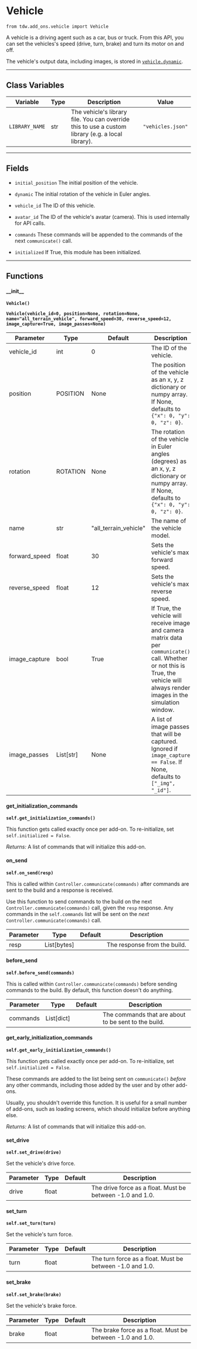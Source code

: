 # Vehicle

`from tdw.add_ons.vehicle import Vehicle`

A vehicle is a driving agent such as a car, bus or truck. From this API, you can set the vehicles's speed (drive, turn, brake) and turn its motor on and off.

The vehicle's output data, including images, is stored in [`vehicle.dynamic`](../vehicle/vehicle_dynamic.md).

***

## Class Variables

| Variable | Type | Description | Value |
| --- | --- | --- | --- |
| `LIBRARY_NAME` | str | The vehicle's library file. You can override this to use a custom library (e.g. a local library). | `"vehicles.json"` |

***

## Fields

- `initial_position` The initial position of the vehicle.

- `dynamic` The initial rotation of the vehicle in Euler angles.

- `vehicle_id` The ID of this vehicle.

- `avatar_id` The ID of the vehicle's avatar (camera). This is used internally for API calls.

- `commands` These commands will be appended to the commands of the next `communicate()` call.

- `initialized` If True, this module has been initialized.

***

## Functions

#### \_\_init\_\_

**`Vehicle()`**

**`Vehicle(vehicle_id=0, position=None, rotation=None, name="all_terrain_vehicle", forward_speed=30, reverse_speed=12, image_capture=True, image_passes=None)`**

| Parameter | Type | Default | Description |
| --- | --- | --- | --- |
| vehicle_id |  int  | 0 | The ID of the vehicle. |
| position |  POSITION  | None | The position of the vehicle as an x, y, z dictionary or numpy array. If None, defaults to `{"x": 0, "y": 0, "z": 0}`. |
| rotation |  ROTATION  | None | The rotation of the vehicle in Euler angles (degrees) as an x, y, z dictionary or numpy array. If None, defaults to `{"x": 0, "y": 0, "z": 0}`. |
| name |  str  | "all_terrain_vehicle" | The name of the vehicle model. |
| forward_speed |  float  | 30 | Sets the vehicle's max forward speed. |
| reverse_speed |  float  | 12 | Sets the vehicle's max reverse speed. |
| image_capture |  bool  | True | If True, the vehicle will receive image and camera matrix data per `communicate()` call. Whether or not this is True, the vehicle will always render images in the simulation window. |
| image_passes |  List[str] | None | A list of image passes that will be captured. Ignored if `image_capture == False`. If None, defaults to `["_img", "_id"]`. |

#### get_initialization_commands

**`self.get_initialization_commands()`**

This function gets called exactly once per add-on. To re-initialize, set `self.initialized = False`.

_Returns:_  A list of commands that will initialize this add-on.

#### on_send

**`self.on_send(resp)`**

This is called within `Controller.communicate(commands)` after commands are sent to the build and a response is received.

Use this function to send commands to the build on the next `Controller.communicate(commands)` call, given the `resp` response.
Any commands in the `self.commands` list will be sent on the *next* `Controller.communicate(commands)` call.

| Parameter | Type | Default | Description |
| --- | --- | --- | --- |
| resp |  List[bytes] |  | The response from the build. |

#### before_send

**`self.before_send(commands)`**

This is called within `Controller.communicate(commands)` before sending commands to the build. By default, this function doesn't do anything.

| Parameter | Type | Default | Description |
| --- | --- | --- | --- |
| commands |  List[dict] |  | The commands that are about to be sent to the build. |

#### get_early_initialization_commands

**`self.get_early_initialization_commands()`**

This function gets called exactly once per add-on. To re-initialize, set `self.initialized = False`.

These commands are added to the list being sent on `communicate()` *before* any other commands, including those added by the user and by other add-ons.

Usually, you shouldn't override this function. It is useful for a small number of add-ons, such as loading screens, which should initialize before anything else.

_Returns:_  A list of commands that will initialize this add-on.

#### set_drive

**`self.set_drive(drive)`**

Set the vehicle's drive force.

| Parameter | Type | Default | Description |
| --- | --- | --- | --- |
| drive |  float |  | The drive force as a float. Must be between -1.0 and 1.0. |

#### set_turn

**`self.set_turn(turn)`**

Set the vehicle's turn force.

| Parameter | Type | Default | Description |
| --- | --- | --- | --- |
| turn |  float |  | The turn force as a float. Must be between -1.0 and 1.0. |

#### set_brake

**`self.set_brake(brake)`**

Set the vehicle's brake force.

| Parameter | Type | Default | Description |
| --- | --- | --- | --- |
| brake |  float |  | The brake force as a float. Must be between -1.0 and 1.0. |